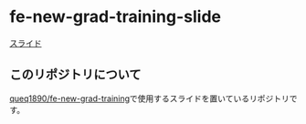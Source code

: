 # fe-new-grad-training-slide

[スライド](https://github.com/queq1890/fe-new-grad-training-slide)

## このリポジトリについて

[queq1890/fe-new-grad-training](https://github.com/queq1890/fe-new-grad-training)で使用するスライドを置いているリポジトリです。
